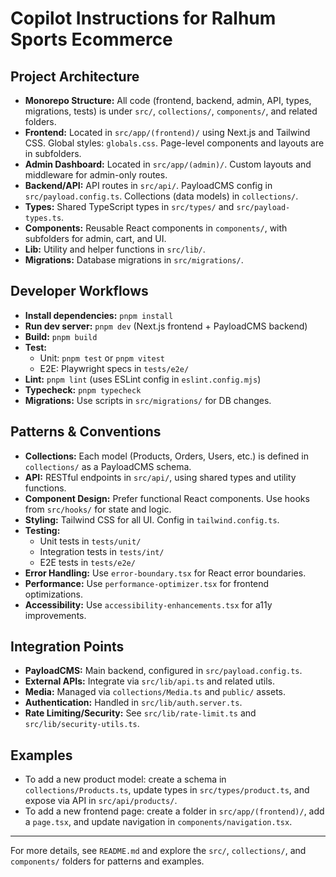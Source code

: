 # Copilot Instructions for Ralhum Sports Ecommerce

## Project Architecture
- **Monorepo Structure:** All code (frontend, backend, admin, API, types, migrations, tests) is under `src/`, `collections/`, `components/`, and related folders.
- **Frontend:** Located in `src/app/(frontend)/` using Next.js and Tailwind CSS. Global styles: `globals.css`. Page-level components and layouts are in subfolders.
- **Admin Dashboard:** Located in `src/app/(admin)/`. Custom layouts and middleware for admin-only routes.
- **Backend/API:** API routes in `src/api/`. PayloadCMS config in `src/payload.config.ts`. Collections (data models) in `collections/`.
- **Types:** Shared TypeScript types in `src/types/` and `src/payload-types.ts`.
- **Components:** Reusable React components in `components/`, with subfolders for admin, cart, and UI.
- **Lib:** Utility and helper functions in `src/lib/`.
- **Migrations:** Database migrations in `src/migrations/`.

## Developer Workflows
- **Install dependencies:** `pnpm install`
- **Run dev server:** `pnpm dev` (Next.js frontend + PayloadCMS backend)
- **Build:** `pnpm build`
- **Test:**
  - Unit: `pnpm test` or `pnpm vitest`
  - E2E: Playwright specs in `tests/e2e/`
- **Lint:** `pnpm lint` (uses ESLint config in `eslint.config.mjs`)
- **Typecheck:** `pnpm typecheck`
- **Migrations:** Use scripts in `src/migrations/` for DB changes.

## Patterns & Conventions
- **Collections:** Each model (Products, Orders, Users, etc.) is defined in `collections/` as a PayloadCMS schema.
- **API:** RESTful endpoints in `src/api/`, using shared types and utility functions.
- **Component Design:** Prefer functional React components. Use hooks from `src/hooks/` for state and logic.
- **Styling:** Tailwind CSS for all UI. Config in `tailwind.config.ts`.
- **Testing:**
  - Unit tests in `tests/unit/`
  - Integration tests in `tests/int/`
  - E2E tests in `tests/e2e/`
- **Error Handling:** Use `error-boundary.tsx` for React error boundaries.
- **Performance:** Use `performance-optimizer.tsx` for frontend optimizations.
- **Accessibility:** Use `accessibility-enhancements.tsx` for a11y improvements.

## Integration Points
- **PayloadCMS:** Main backend, configured in `src/payload.config.ts`.
- **External APIs:** Integrate via `src/lib/api.ts` and related utils.
- **Media:** Managed via `collections/Media.ts` and `public/` assets.
- **Authentication:** Handled in `src/lib/auth.server.ts`.
- **Rate Limiting/Security:** See `src/lib/rate-limit.ts` and `src/lib/security-utils.ts`.

## Examples
- To add a new product model: create a schema in `collections/Products.ts`, update types in `src/types/product.ts`, and expose via API in `src/api/products/`.
- To add a new frontend page: create a folder in `src/app/(frontend)/`, add a `page.tsx`, and update navigation in `components/navigation.tsx`.

---

For more details, see `README.md` and explore the `src/`, `collections/`, and `components/` folders for patterns and examples.

